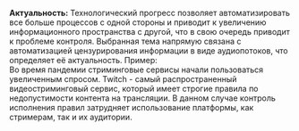 **Актуальность:**
Технологический прогресс позволяет автоматизировать все больше процессов с одной стороны и приводит к увеличению информационного пространства с другой, что в свою очередь приводит к проблеме контроля. Выбранная тема напрямую связана с автоматизацией цензурирования информации в виде аудиопотоков, что определяет её актуальность. 
Пример:   
Во время пандемии стриминговые сервисы начали пользоваться увеличенным спросом. Twitch - самый распространенный видеостриминговый сервис, который имеет строгие правила по недопустимости контента на трансляции. В данном случае контроль исполнения правил затрудняет использование платформы, как стримерам, так и их аудитории.
